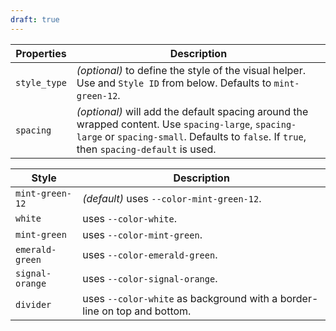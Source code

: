 ```yaml
---
draft: true
---
```


| Properties   | Description                                                                                                                                                                                    |
| ------------ | ---------------------------------------------------------------------------------------------------------------------------------------------------------------------------------------------- |
| `style_type` | _(optional)_ to define the style of the visual helper. Use and `Style ID` from below. Defaults to `mint-green-12`.                                                                             |
| `spacing`    | _(optional)_ will add the default spacing around the wrapped content. Use `spacing-large`, `spacing-large` or `spacing-small`. Defaults to `false`. If `true`, then `spacing-default` is used. |

| Style           | Description                                                              |
| --------------- | ------------------------------------------------------------------------ |
| `mint-green-12` | _(default)_ uses `--color-mint-green-12`.                                |
| `white`         | uses `--color-white`.                                                    |
| `mint-green`    | uses `--color-mint-green`.                                               |
| `emerald-green` | uses `--color-emerald-green`.                                            |
| `signal-orange` | uses `--color-signal-orange`.                                            |
| `divider`       | uses `--color-white` as background with a border-line on top and bottom. |
